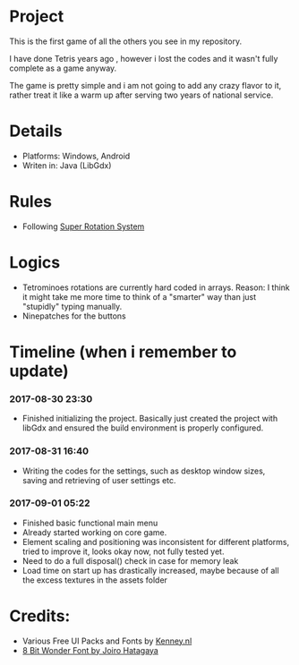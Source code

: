 # Project
This is the first game of all the others you see in my repository.

I have done Tetris years ago , however i lost the codes and it wasn't fully complete as a game anyway.

The game is pretty simple and i am not going to add any crazy flavor to it, rather treat it like a warm up after serving two years of national service.

# Details
* Platforms: Windows, Android
* Writen in: Java (LibGdx)

# Rules
* Following [Super Rotation System](http://tetris.wikia.com/wiki/SRS)

# Logics
* Tetrominoes rotations are currently hard coded in arrays. Reason: I think it might take me more time to think of a "smarter" way than just "stupidly" typing manually.
* Ninepatches for the buttons

# Timeline (when i remember to update)
### 2017-08-30 23:30
* Finished initializing the project. Basically just created the project with libGdx and ensured the build environment is properly configured.
### 2017-08-31 16:40
* Writing the codes for the settings, such as desktop window sizes, saving and retrieving of user settings etc.
### 2017-09-01 05:22
* Finished basic functional main menu
* Already started working on core game.
* Element scaling and positioning was inconsistent for different platforms, tried to improve it, looks okay now, not fully tested yet.
* Need to do a full disposal() check in case for memory leak
* Load time on start up has drastically increased, maybe because of all the excess textures in the assets folder


# Credits:
* Various Free UI Packs and Fonts by [Kenney.nl](www.kenney.nl)
* [8 Bit Wonder Font by Joiro Hatagaya](http://www.dafont.com/8bit-wonder.font)